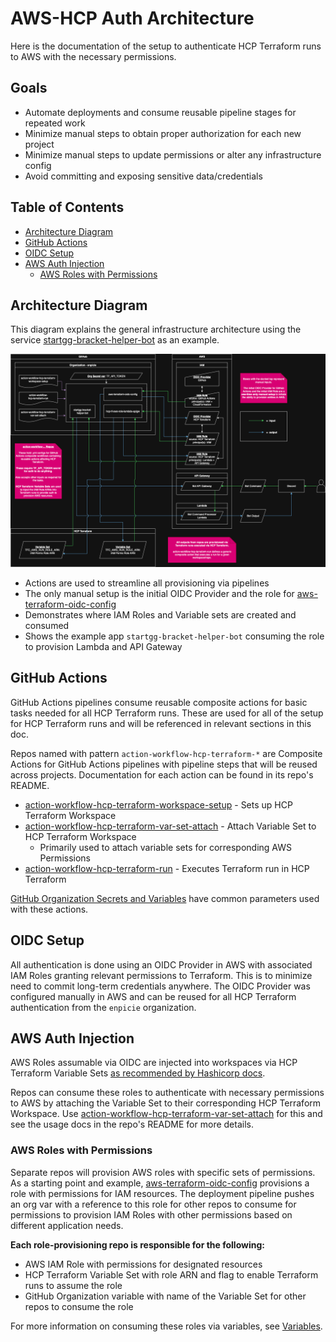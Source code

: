 # AWS-HCP Auth Architecture

Here is the documentation of the setup to authenticate HCP Terraform runs to AWS with the necessary permissions.

## Goals

- Automate deployments and consume reusable pipeline stages for repeated work
- Minimize manual steps to obtain proper authorization for each new project
- Minimize manual steps to update permissions or alter any infrastructure config
- Avoid committing and exposing sensitive data/credentials

## Table of Contents

- [Architecture Diagram](#architecture-diagram)
- [GitHub Actions](#github-actions)
- [OIDC Setup](#oidc-setup)
- [AWS Auth Injection](#aws-auth-injection)
  - [AWS Roles with Permissions](#aws-roles-with-permissions)

## Architecture Diagram

This diagram explains the general infrastructure architecture using the service [startgg-bracket-helper-bot](https://github.com/enpicie/startgg-bracket-helper-bot) as an example.

![Architecture Diagram](./diagrams/enpicie%20Terraform%20Architecture.drawio.png)

- Actions are used to streamline all provisioning via pipelines
- The only manual setup is the initial OIDC Provider and the role for [aws-terraform-oidc-config](https://github.com/enpicie/aws-terraform-oidc-config)
- Demonstrates where IAM Roles and Variable sets are created and consumed
- Shows the example app `startgg-bracket-helper-bot` consuming the role to provision Lambda and API Gateway

## GitHub Actions

GitHub Actions pipelines consume reusable composite actions for basic tasks needed for all HCP Terraform runs. These are used for all of the setup for HCP Terraform runs and will be referenced in relevant sections in this doc.

Repos named with pattern `action-workflow-hcp-terraform-*` are Composite Actions for GitHub Actions pipelines with pipeline steps that will be reused across projects. Documentation for each action can be found in its repo's README.

- [action-workflow-hcp-terraform-workspace-setup](https://github.com/enpicie/action-workflow-hcp-terraform-workspace-setup) - Sets up HCP Terraform Workspace
- [action-workflow-hcp-terraform-var-set-attach](https://github.com/enpicie/action-workflow-hcp-terraform-var-set-attach) - Attach Variable Set to HCP Terraform Workspace
  - Primarily used to attach variable sets for corresponding AWS Permissions
- [action-workflow-hcp-terraform-run](https://github.com/enpicie/action-workflow-hcp-terraform-run) - Executes Terraform run in HCP Terraform

[GitHub Organization Secrets and Variables](General.md#github-organization-secrets-and-variables) have common parameters used with these actions.

## OIDC Setup

All authentication is done using an OIDC Provider in AWS with associated IAM Roles granting relevant permissions to Terraform. This is to minimize need to commit long-term credentials anywhere. The OIDC Provider was configured manually in AWS and can be reused for all HCP Terraform authentication from the `enpicie` organization.

## AWS Auth Injection

AWS Roles assumable via OIDC are injected into workspaces via HCP Terraform Variable Sets [as recommended by Hashicorp docs](https://www.hashicorp.com/en/blog/access-aws-from-hcp-terraform-with-oidc-federation#Using-OIDC-federation).

Repos can consume these roles to authenticate with necessary permissions to AWS by attaching the Variable Set to their corresponding HCP Terraform Workspace. Use [action-workflow-hcp-terraform-var-set-attach](https://github.com/enpicie/action-workflow-hcp-terraform-var-set-attach) for this and see the usage docs in the repo's README for more details.

### AWS Roles with Permissions

Separate repos will provision AWS roles with specific sets of permissions. As a starting point and example, [aws-terraform-oidc-config](https://github.com/enpicie/aws-terraform-oidc-config) provisions a role with permissions for IAM resources. The deployment pipeline pushes an org var with a reference to this role for other repos to consume for permissions to provision IAM Roles with other permissions based on different application needs.

**Each role-provisioning repo is responsible for the following:**

- AWS IAM Role with permissions for designated resources
- HCP Terraform Variable Set with role ARN and flag to enable Terraform runs to assume the role
- GitHub Organization variable with name of the Variable Set for other repos to consume the role

For more information on consuming these roles via variables, see [Variables](General.md#variables).
